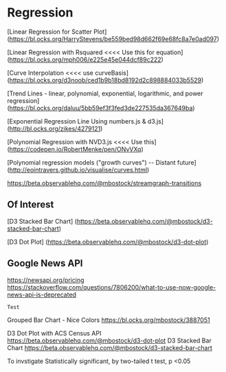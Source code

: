 # Regression

[Linear Regression for Scatter Plot]
(https://bl.ocks.org/HarryStevens/be559bed98d662f69e68fc8a7e0ad097)

[Linear Regression with Rsquared <<<< Use this for equation]
(https://bl.ocks.org/mph006/e225e45e044dcf89c222)

[Curve Interpolation <<<< use curveBasis]
(https://bl.ocks.org/d3noob/ced1b9b18bd8192d2c898884033b5529)

[Trend Lines - linear, polynomial, exponential, logarithmic, and power regression]
(https://bl.ocks.org/daluu/5bb59ef3f3fed3de227535da367649ba)

[Exponential Regression Line Using numbers.js & d3.js]
(http://bl.ocks.org/zikes/4279121)

[Polynomial Regression with NVD3.js <<<< Use this]
(https://codepen.io/RobertMenke/pen/ONvVXq)

[Polynomial regression models ("growth curves") -- Distant future]
(http://eointravers.github.io/visualise/curves.html)

https://beta.observablehq.com/@mbostock/streamgraph-transitions


## Of Interest

[D3 Stacked Bar Chart]
(https://beta.observablehq.com/@mbostock/d3-stacked-bar-chart)

[D3 Dot Plot]
(https://beta.observablehq.com/@mbostock/d3-dot-plot)

## Google News API
https://newsapi.org/pricing
https://stackoverflow.com/questions/7806200/what-to-use-now-google-news-api-is-deprecated

	Test

Grouped Bar Chart - Nice Colors  https://bl.ocks.org/mbostock/3887051


D3 Dot Plot with ACS Census API  https://beta.observablehq.com/@mbostock/d3-dot-plot
D3 Stacked Bar Chart https://beta.observablehq.com/@mbostock/d3-stacked-bar-chart


To invstigate
Statistically significant, by two-tailed t test, p <0.05